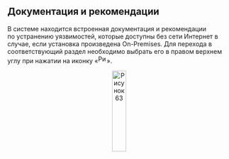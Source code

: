 <?xml version="1.0" encoding="utf-8" ?>
<!DOCTYPE html>
<html xmlns="http://www.w3.org/1999/xhtml">
<head>
  <meta http-equiv="Content-Type" content="text/html; charset=utf-8" />
  <meta name="generator" content="Adobe RoboHelp 2020" />
  <title>Документация и рекомендации</title>
  <meta name="topic-status" content="Draft" />
</head>
<body>
  <h2>Документация и рекомендации</h2>
  <p>В системе находится встроенная документация и рекомендации по устранению уязвимостей, которые доступны без сети Интернет в случае, если установка произведена On-Premises. Для перехода в соответствующий раздел необходимо выбрать его в правом верхнем углу при нажатии на иконку «<img alt="Рисунок 64" height="17.9" src="../assets/images/UG_files/image116.png" width="19.3" />».</p>
  <p class="a5" style="text-align: center"><img alt="Рисунок 63" height="182" src="../assets/images/UG_files/image117.png" width="25%" /></p>
  <p class="a5" style="text-align: center"> </p>
</body>
</html>